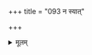 +++
title = "093 न स्यात्"

+++
<details><summary>मूलम्</summary>

न स्यात् पुंसः प्रवृत्त्यै विदितमपि गिरा स्वेष्टहेतुत्वमात्रं दुस्साधादावयोगादथ सहकुरुते साध्यतैकार्थयोगः ।  
इत्थं शक्तिर्द्वये स्याद्गरिमहतमिदं किञ्चिदत्रार्थतश्चेदिष्टोपायत्वमर्थादुचितमिह ततः खण्डिता मण्डनोक्तिः ॥ ९३ ॥
</details>
